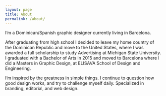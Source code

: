 ```yaml
---
layout: page
title: About
permalink: /about/
---
```


I’m a Dominican/Spanish graphic designer currently living in Barcelona. 

After graduating from high school I decided to leave my home country of the Dominican Republic and move to the United States, where I was awarded a full scholarship to study Advertising at Michigan State University. I graduated with a Bachelor of Arts in 2015 and moved to Barcelona where I did a Masters in Graphic Design, at ELISAVA School of Design and Engineering.

I’m inspired by the greatness in simple things. I continue to question how good design works, and try to challenge myself daily. Specialized in branding, editorial, and web design.
